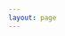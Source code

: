 ```yaml
---
layout: page
---
```


<script setup>
import {
  VPTeamPage,
  VPTeamPageTitle,
  VPTeamMembers
} from 'vitepress/theme'

const members = [
  {
    avatar: 'https://github.com/RNTOpus.png',
    name: 'Renato Andrade',
    title: 'Developer',
    links: [
      { icon: 'github', link: 'https://github.com/RNTOpus' },
      { icon: 'twitter', link: 'https://twitter.com/rnt_dev' },
      { icon: 'linkedin', link: 'https://twitter.com/rnt_dev' }
    ]
  }
]
</script>

<VPTeamPage>
  <VPTeamPageTitle>
    <template #title>
      We are Opus 
    </template>
    <template #lead>
      Come contribute to this amazing project. 🎉
    </template>
  </VPTeamPageTitle>
  <VPTeamMembers
    :members="members"
  />
</VPTeamPage>
